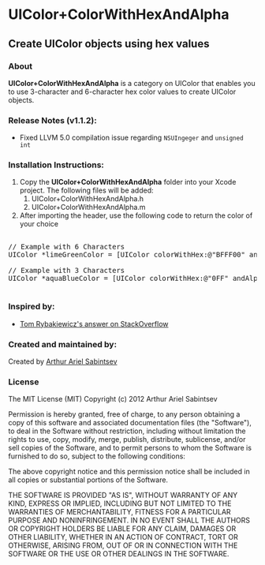 # UIColor+ColorWithHexAndAlpha

## Create UIColor objects using hex values

### About
**UIColor+ColorWithHexAndAlpha** is a category on UIColor that enables you to use 3-character and 6-character hex color values to create UIColor objects.

###  Release Notes (v1.1.2):
- Fixed LLVM 5.0 compilation issue regarding `NSUIngeger` and `unsigned int`

### Installation Instructions:

1. Copy the **UIColor+ColorWithHexAndAlpha** folder into your Xcode project. The following files will be added:
	1. UIColor+ColorWithHexAndAlpha.h
	1. UIColor+ColorWithHexAndAlpha.m
1. After importing the header, use the following code to return the color of your choice
 
<pre>

// Example with 6 Characters
UIColor *limeGreenColor = [UIColor colorWithHex:@"BFFF00" andAlpha:1.0f];

// Example with 3 Characters
UIColor *aquaBlueColor = [UIColor colorWithHex:@"0FF" andAlpha:1.0f];

</pre>

### Inspired by:
- [Tom Rybakiewicz's answer on StackOverflow](http://stackoverflow.com/a/8855057/814861)

### Created and maintained by:

Created by [Arthur Ariel Sabintsev](http://www.sabintsev.com)  

### License
The MIT License (MIT)
Copyright (c) 2012 Arthur Ariel Sabintsev

Permission is hereby granted, free of charge, to any person obtaining a copy of this software and associated documentation files (the "Software"), to deal in the Software without restriction, including without limitation the rights to use, copy, modify, merge, publish, distribute, sublicense, and/or sell copies of the Software, and to permit persons to whom the Software is furnished to do so, subject to the following conditions:

The above copyright notice and this permission notice shall be included in all copies or substantial portions of the Software.

THE SOFTWARE IS PROVIDED "AS IS", WITHOUT WARRANTY OF ANY KIND, EXPRESS OR IMPLIED, INCLUDING BUT NOT LIMITED TO THE WARRANTIES OF MERCHANTABILITY, FITNESS FOR A PARTICULAR PURPOSE AND NONINFRINGEMENT. IN NO EVENT SHALL THE AUTHORS OR COPYRIGHT HOLDERS BE LIABLE FOR ANY CLAIM, DAMAGES OR OTHER LIABILITY, WHETHER IN AN ACTION OF CONTRACT, TORT OR OTHERWISE, ARISING FROM, OUT OF OR IN CONNECTION WITH THE SOFTWARE OR THE USE OR OTHER DEALINGS IN THE SOFTWARE.
